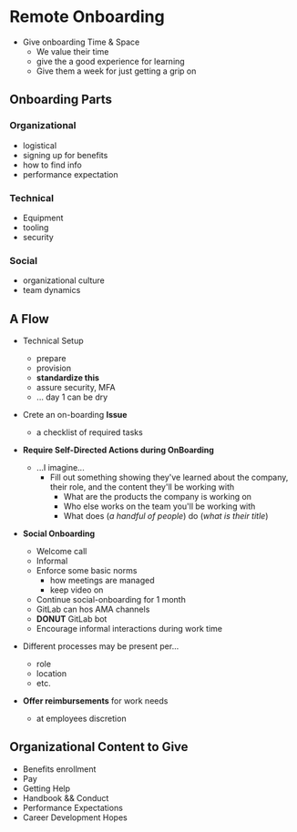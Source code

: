 # Remote Onboarding

- Give onboarding Time & Space
  - We value their time
  - give the a good experience for learning
  - Give them a week for just getting a grip on

## Onboarding Parts

### Organizational

- logistical
- signing up for benefits
- how to find info
- performance expectation

### Technical

- Equipment
- tooling
- security

### Social

- organizational culture
- team dynamics

## A Flow

- Technical Setup
  - prepare
  - provision
  - **standardize this**
  - assure security, MFA
  - ... day 1 can be dry
- Crete an on-boarding **Issue**
  - a checklist of required tasks
- **Require Self-Directed Actions during OnBoarding**
  - ...I imagine...
    - Fill out something showing they've learned about the company, their role, and the content they'll be working with
      - What are the products the company is working on
      - Who else works on the team you'll be working with
      - What does (_a handful of people_) do (_what is their title_)
- **Social Onboarding**

  - Welcome call
  - Informal
  - Enforce some basic norms
    - how meetings are managed
    - keep video on
  - Continue social-onboarding for 1 month
  - GitLab can hos AMA channels
  - **DONUT** GitLab bot
  - Encourage informal interactions during work time

- Different processes may be present per...
  - role
  - location
  - etc.
- **Offer reimbursements** for work needs
  - at employees discretion

## Organizational Content to Give

- Benefits enrollment
- Pay
- Getting Help
- Handbook && Conduct
- Performance Expectations
- Career Development Hopes

